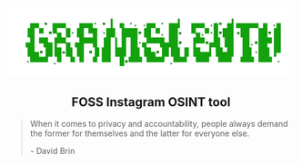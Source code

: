 






<div align="center">

# ![logo](/Assets/Logo.png "Logo.png")

## FOSS Instagram OSINT tool

</div>


> When it comes to privacy and accountability, people always demand the former for themselves and the latter for everyone else. 
>
> \- David Brin
